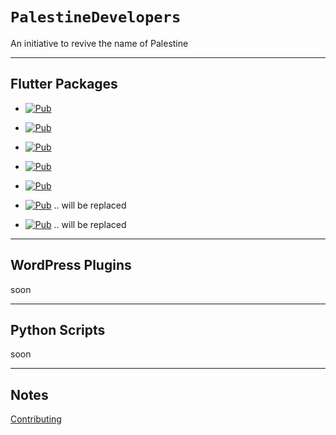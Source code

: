 # **`PalestineDevelopers`**

An initiative to revive the name of Palestine

---

## Flutter Packages

* [![Pub](https://img.shields.io/badge/Palestine%20Connection-pub-blue)](https://pub.dev/packages/palestine_connection)

* [![Pub](https://img.shields.io/badge/Palestine%20First%20Run-pub-blue)](https://pub.dev/packages/palestine_first_run)

* [![Pub](https://img.shields.io/badge/Palestine%20Trusted%20Device-pub-blue)](https://pub.dev/packages/palestine_trusted_device)

* [![Pub](https://img.shields.io/badge/Palestine%20Console-pub-blue)](https://pub.dev/packages/palestine_console)

* [![Pub](https://img.shields.io/badge/Palestine%20SMS%20Misr-pub-blue)](https://pub.dev/packages/palestine_sms_misr)

* [![Pub](https://img.shields.io/badge/localize%20and%20translate-pub-blue)](https://pub.dev/packages/localize_and_translate) .. will be replaced

* [![Pub](https://img.shields.io/badge/Flutter%20Hex%20Color-pub-blue)](https://pub.dev/packages/flutter_hex_color) .. will be replaced

---

## WordPress Plugins

soon

---

## Python Scripts

soon

---

## Notes

[Contributing](CONTRIBUTING.md)
